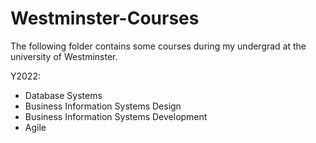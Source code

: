 # Westminster-Courses

The following folder contains some courses during my undergrad at the university of Westminster.

Y2022:
- Database Systems
- Business Information Systems Design
- Business Information Systems Development
- Agile

